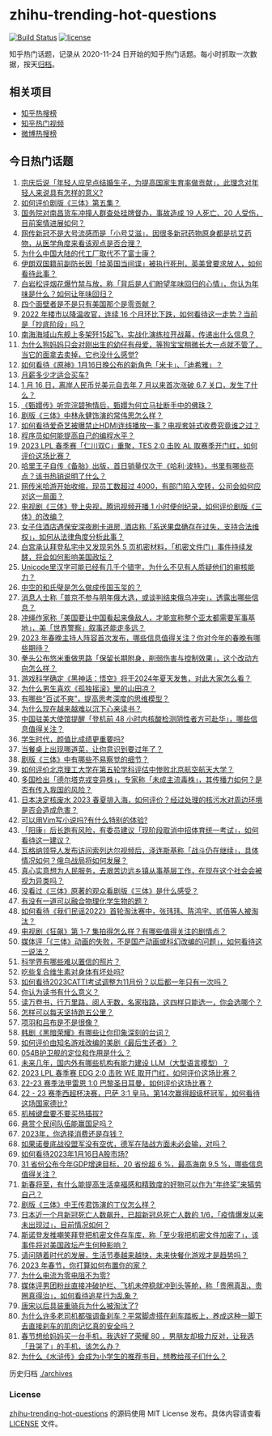 # zhihu-trending-hot-questions

[![Build Status](https://github.com/justjavac/zhihu-trending-hot-questions/workflows/ci/badge.svg?branch=master)](https://github.com/justjavac/zhihu-trending-hot-questions/actions)
[![license](https://img.shields.io/github/license/justjavac/zhihu-trending-hot-questions)](https://github.com/justjavac/zhihu-trending-hot-questions/blob/master/LICENSE)

知乎热门话题，记录从 2020-11-24
日开始的知乎热门话题。每小时抓取一次数据，按天[归档](./archives)。

## 相关项目

- [知乎热搜榜](https://github.com/justjavac/zhihu-trending-top-search)
- [知乎热门视频](https://github.com/justjavac/zhihu-trending-hot-video)
- [微博热搜榜](https://github.com/justjavac/weibo-trending-hot-search)

## 今日热门话题

<!-- BEGIN -->
<!-- 最后更新时间 Tue Jan 17 2023 09:25:05 GMT+0800 (China Standard Time) -->

1. [宗庆后说「年轻人应早点结婚生子，为提高国家生育率做贡献」，此理念对年轻人来说具有怎样的意义?](https://www.zhihu.com/question/579061948)
1. [如何评价剧版《三体》第五集？](https://www.zhihu.com/question/579076003)
1. [国务院对南昌货车冲撞人群查处挂牌督办，事故造成 19 人死亡、20 人受伤，目前案情进展如何？](https://www.zhihu.com/question/579014296)
1. [网传新冠不是大号流感而是「小号艾滋」，因很多新冠药物原身都是抗艾药物，从医学角度来看该观点是否合理？](https://www.zhihu.com/question/579008327)
1. [为什么中国大陆的代工厂取代不了富士康？](https://www.zhihu.com/question/497225723)
1. [伊朗双国籍前副防长因「给英国当间谍」被执行死刑，英美曾要求放人，如何看待此事？](https://www.zhihu.com/question/578887100)
1. [白岩松评烟花爆竹禁与放，称「背后是人们盼望年味回归的心情」，你认为年味是什么？如何让年味回归？](https://www.zhihu.com/question/579055378)
1. [四个面壁者是不是只有美国那个是零贡献？](https://www.zhihu.com/question/578350988)
1. [2022 年楼市以降温收官，连续 16 个月环比下跌，如何看待这一走势？当前是「抄底阶段」吗？](https://www.zhihu.com/question/579005983)
1. [南海海域山东舰上多架歼15起飞，实战化演练拉开战幕，传递出什么信息？](https://www.zhihu.com/question/579001927)
1. [为什么狗妈妈只会对刚出生的幼仔有母爱，等狗宝宝稍微长大一点就不管了，当它的面拿去卖掉，它也没什么感觉?](https://www.zhihu.com/question/573857956)
1. [如何看待《原神》1月16日晚公布的新角色「米卡」、「迪希雅」？](https://www.zhihu.com/question/579080460)
1. [月薪多少才适合买车?](https://www.zhihu.com/question/474729149)
1. [1 月 16 日，离岸人民币兑美元自去年 7 月以来首次涨破 6.7 关口，发生了什么？](https://www.zhihu.com/question/579006304)
1. [《甄嬛传》听完浣碧殉情后，甄嬛为何立马扯断手中的佛珠？](https://www.zhihu.com/question/409774541)
1. [剧版《三体》中林永健饰演的常伟思怎么样？](https://www.zhihu.com/question/578886711)
1. [如何看待爱奇艺被曝禁止HDMI连线播放一事？电视套娃式收费究竟谁之过？](https://www.zhihu.com/question/579017821)
1. [程序员如何能提高自己的编程水平？](https://www.zhihu.com/question/574446635)
1. [2023 LPL 春季赛「仁川双C」重聚，TES 2:0 击败 AL 取赛季开门红，如何评价这场比赛？](https://www.zhihu.com/question/579062929)
1. [哈里王子自传《备胎》出版，首日销量仅次于《哈利·波特》，书里有哪些亮点？该书热销说明了什么？](https://www.zhihu.com/question/578085343)
1. [网传米哈游开始收缩，现员工数超过 4000，有部门陷入空转，公司会如何应对这一局面？](https://www.zhihu.com/question/578064251)
1. [电视剧《三体》登上央视，腾讯视频开播 1 小时便创纪录，如何评价剧版《三体》的改编？](https://www.zhihu.com/question/579002657)
1. [女子住酒店遇保安深夜刷卡进房, 酒店称「系送果盘确存在过失，支持合法维权」，如何从法律角度分析此事？](https://www.zhihu.com/question/579009608)
1. [白宫承认拜登私宅中又发现另外 5 页机密材料，「机密文件门」事件持续发酵，将会如何影响美国政坛？](https://www.zhihu.com/question/578833781)
1. [Unicode里汉字可能已经有几千个错字，为什么不见有人质疑他们的审核能力？](https://www.zhihu.com/question/578135470)
1. [中空的和氏璧是怎么做成传国玉玺的？](https://www.zhihu.com/question/550432187)
1. [消息人士称「普京不参与明年俄大选，或谈判结束俄乌冲突」，透露出哪些信息？](https://www.zhihu.com/question/579012602)
1. [冲绳作家称「美国要让中国看起来像敌人，才能宣称整个亚太都需要军事基地」，美「世界警察」叙事还能走多远？](https://www.zhihu.com/question/579030392)
1. [2023 年春晚主持人阵容首次发布，哪些信息值得关注？你对今年的春晚有哪些期待？](https://www.zhihu.com/question/579009922)
1. [拳头公布悠米重做思路「保留长期附身，削弱伤害与控制效果」，这个改动方向怎么样？](https://www.zhihu.com/question/577103158)
1. [游戏科学确定《黑神话：悟空》将于2024年夏天发售，对此大家怎么看？](https://www.zhihu.com/question/579010520)
1. [为什么男生喜欢《孤独摇滚》里的山田凉？](https://www.zhihu.com/question/578153079)
1. [有哪些“百试不爽”，提高思考深度的思维模型？](https://www.zhihu.com/question/431330002)
1. [为什么现在越来越难以沉下心来读书？](https://www.zhihu.com/question/578835961)
1. [中国驻美大使馆提醒「登机前 48 小时内核酸检测阴性者方可赴华」，哪些信息值得关注？](https://www.zhihu.com/question/579002620)
1. [学生时代，颜值比成绩更重要吗?](https://www.zhihu.com/question/578330512)
1. [当餐桌上出现哪道菜，让你意识到要过年了？](https://www.zhihu.com/question/578829000)
1. [剧版《三体》中有哪些不易察觉的细节？](https://www.zhihu.com/question/578899177)
1. [如何评价北京理工大学在第五轮学科评估中惨败北京航空航天大学？](https://www.zhihu.com/question/578555974)
1. [多国检出「德尔塔克戎变异株」，专家称「未成主流毒株」，其传播力如何？是否有传入我国的风险？](https://www.zhihu.com/question/579029579)
1. [日本决定核废水 2023 春夏排入海，如何评价？经过处理的核污水对周边环境是否会造成危害？](https://www.zhihu.com/question/578669049)
1. [可以用Vim写小说吗?有什么特别的体验?](https://www.zhihu.com/question/578462882)
1. [「阳康」后长跑有风险，有委员建议「现阶段取消中招体育统一考试」，如何看待这一建议？](https://www.zhihu.com/question/578276738)
1. [瓦格纳领导人发布访问索列达尔视频后，泽连斯基称「战斗仍在继续」，具体情况如何？俄乌战局将如何发展？](https://www.zhihu.com/question/579010205)
1. [真心实意想为人民服务，去艰苦边远乡镇从事基层工作，在现在这个社会会被视为异类吗？](https://www.zhihu.com/question/578463169)
1. [没看过《三体》原著的观众看剧版《三体》是什么感受？](https://www.zhihu.com/question/578898732)
1. [有没有一道可以融合物理化学生物的题？](https://www.zhihu.com/question/499682974)
1. [如何看待《我们民谣2022》首轮淘汰赛中，张玮玮、陈鸿宇、贰佰等人被淘汰？](https://www.zhihu.com/question/578707055)
1. [电视剧《狂飙》第 1-7 集拍得怎么样？有哪些值得关注的剧情点？](https://www.zhihu.com/question/578719418)
1. [媒体评「《三体》动画的失败，不是国产动画或科幻改编的问题」，如何看待这一说法？](https://www.zhihu.com/question/579002285)
1. [科学界有哪些难以置信的照片？](https://www.zhihu.com/question/578341056)
1. [吃些复合维生素对身体有坏处吗?](https://www.zhihu.com/question/290114916)
1. [如何看待2023CATTI考试调整为11月份？以后都一年只有一次吗？](https://www.zhihu.com/question/579043004)
1. [你认为读书有什么意义？](https://www.zhihu.com/question/579071318)
1. [读万卷书，行万里路，阅人无数，名家指路，这四样只能选一，你会选哪个？](https://www.zhihu.com/question/573887013)
1. [怎样可以每天坚持跑五公里？](https://www.zhihu.com/question/575767269)
1. [项羽和吕布是不是很像？](https://www.zhihu.com/question/570474508)
1. [韩剧《黑暗荣耀》有哪些让你印象深刻的台词？](https://www.zhihu.com/question/576958432)
1. [如何评价由知名游戏改编的美剧《最后生还者》？](https://www.zhihu.com/question/579013389)
1. [054B护卫舰的定位和作用是什么？](https://www.zhihu.com/question/578059721)
1. [未来几年，国内外有哪些机构有能力建设 LLM（大型语言模型）？](https://www.zhihu.com/question/577674439)
1. [2023 LPL 春季赛 EDG 2:0 击败 WE 取开门红，如何评价这场比赛？](https://www.zhihu.com/question/579048325)
1. [22-23 赛季法甲雷恩 1:0 巴黎圣日耳曼，如何评价这场比赛？](https://www.zhihu.com/question/578947365)
1. [22 - 23 赛季西超杯决赛，巴萨 3:1 皇马，第14次赢得超级杯冠军，如何看待这场国家德比?](https://www.zhihu.com/question/579000965)
1. [机械键盘要不要买热插拔?](https://www.zhihu.com/question/532442445)
1. [悬赏个民间队伍能赢国足吗？](https://www.zhihu.com/question/360355220)
1. [2023年，你选择消费还是存钱？](https://www.zhihu.com/question/576265012)
1. [如果诺曼底战役盟军没有空优，德军在陆战方面未必会输，对吗？](https://www.zhihu.com/question/509095446)
1. [如何看待2023年1月16日A股市场?](https://www.zhihu.com/question/579015845)
1. [31 省份公布今年GDP增速目标，20 省份超 6 %，最高海南 9.5 %，哪些信息值得关注？](https://www.zhihu.com/question/579006088)
1. [新春将至，有什么能提高生活幸福感和精致度的好物可以作为“年终奖”来犒劳自己？](https://www.zhihu.com/question/577136087)
1. [剧版《三体》中王传君饰演的丁仪怎么样？](https://www.zhihu.com/question/578896918)
1. [日本近一个月新冠死亡人数飙升，已超新冠总死亡人数的 1/6，「疫情爆发以来未出现过」，目前情况如何？](https://www.zhihu.com/question/578684291)
1. [斯诺登发推嘲笑拜登把机密文件存车库，称「至少我把机密文件加密了」，该事件将对美国政坛产生何种影响？](https://www.zhihu.com/question/578456246)
1. [请问随着时代的发展，生活节奏越来越快，未来快餐化游戏才是趋势吗？](https://www.zhihu.com/question/572723043)
1. [2023 年春节，你打算如何布置你的家？](https://www.zhihu.com/question/576524466)
1. [为什么电流为零电阻不为零?](https://www.zhihu.com/question/570278163)
1. [媒体评男团粉丝直接冲破护栏、飞机未停稳就冲到头等舱，称「贵圈真乱，贵圈真得治」，如何看待追星行为乱象？](https://www.zhihu.com/question/578681419)
1. [唐宋以后具装重骑兵为什么被淘汰了?](https://www.zhihu.com/question/578828035)
1. [为什么许多老司机都强调备刹车？平常脚虚搭在刹车踏板上，养成这种一脚下去直接刹车的肌肉记忆真的安全吗？](https://www.zhihu.com/question/421351871)
1. [春节想给妈妈买一台手机，我选好了荣耀 80 ，男朋友却极力反对，让我选「丑哭了」的手机，该怎么办？](https://www.zhihu.com/question/578831386)
1. [为什么《水浒传》会成为小学生的推荐书目，想教给孩子们什么？](https://www.zhihu.com/question/391790918)

<!-- END -->

历史归档 [./archives](./archives)

### License

[zhihu-trending-hot-questions](https://github.com/justjavac/zhihu-trending-hot-questions)
的源码使用 MIT License 发布。具体内容请查看 [LICENSE](./LICENSE) 文件。
